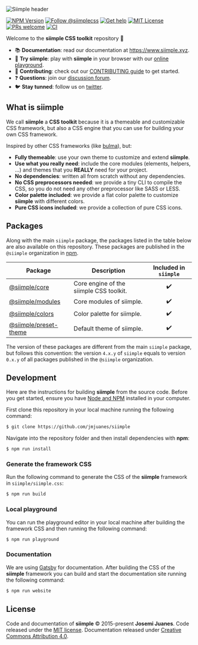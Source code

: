 ![Siimple header](./header.svg)

[![NPM Version](https://badgen.net/npm/v/siimple)](https://npmjs.com/package/siimple)
[![Follow @siimplecss](https://badgen.net/badge/Twitter/siimplecss/blue)](https://twitter.com/siimplecss)
[![Get help](https://badgen.net/badge/Discussions/Join%20us/cyan)](https://github.com/jmjuanes/siimple/discussions)
[![MIT License](https://badgen.net/github/license/jmjuanes/siimple)](https://github.com/jmjuanes/siimple)
[![PRs welcome](https://badgen.net/badge/PR/Welcome/green)](https://github.com/jmjuanes/siimple)
[![CI](https://github.com/jmjuanes/siimple/actions/workflows/ci.yml/badge.svg)](https://github.com/jmjuanes/siimple/actions/workflows/ci.yml)

Welcome to the **siimple CSS toolkit** repository :tada: 

- :books: **Documentation**: read our documentation at https://www.siimple.xyz.
- :pencil: **Try siimple**: play with **siimple** in your browser with our [online playground](https://playground.siimple.xyz).
- :pray: **Contributing**: check out our [CONTRIBUTING guide](/CONTRIBUTING.md) to get started.
- :question: **Questions**: join our [discussion forum](https://github.com/jmjuanes/siimple/discussions).
- :bird: **Stay tunned**: follow us on [twitter](https://twitter.com/siimplecss).


## What is siimple

We call **siimple** a **CSS toolkit** because it is a themeable and customizable CSS framework, but also a CSS engine that you can use for building your own CSS framework.

Inspired by other CSS frameworks (like [bulma](https://bulma.io)), but:

- **Fully themeable**: use your own theme to customize and extend **siimple**. 
- **Use what you really need**: include the core modules (elements, helpers, ...) and themes that you **REALLY** need for your project.
- **No dependencies**: written all from scratch without any dependencies.
- **No CSS preprocessors needed**: we provide a tiny CLI to compile the CSS, so you do not need any other preprocessor like SASS or LESS.
- **Color palette included**: we provide a flat color palette to customize **siimple** with different colors.
- **Pure CSS icons included**: we provide a collection of pure CSS icons.

## Packages

Along with the main `siimple` package, the packages listed in the table below are also available on this repository. These packages are published in the `@siimple` organization in [npm](https://npmjs.com).

| Package | Description | Included in `siimple` |
|---------|-------------|:---------------------:|
| [@siimple/core](https://github.com/jmjuanes/siimple/tree/main/packages/core/) | Core engine of the siimple CSS toolkit. | :heavy_check_mark: |
| [@siimple/modules](https://github.com/jmjuanes/siimple/tree/main/packages/modules/) | Core modules of siimple. | :heavy_check_mark: |
| [@siimple/colors](https://github.com/jmjuanes/siimple/tree/main/packages/colors/) | Color palette for siimple. | :heavy_check_mark: |
| [@siimple/preset-theme](https://github.com/jmjuanes/siimple/tree/main/packages/preset-theme/) | Default theme of siimple. | :heavy_check_mark: |

The version of these packages are different from the main `siimple` package, but follows this convention: the version `4.x.y` of `siimple` equals to version `0.x.y` of all packages published in the `@siimple` organization.


## Development

Here are the instructions for building **siimple** from the source code. Before you get started, ensure you have [Node and NPM](https://nodejs.org/en/download/) installed in your computer.

First clone this repository in your local machine running the following command:

```bash
$ git clone https://github.com/jmjuanes/siimple
```

Navigate into the repository folder and then install dependencies with **npm**:

```bash
$ npm run install
```

### Generate the framework CSS

Run the following command to generate the CSS of the **siimple** framework in `siimple/siimple.css`:

```bash
$ npm run build
```

### Local playground

You can run the playground editor in your local machine after building the framework CSS and then running the following command: 

```bash
$ npm run playground
```

### Documentation

We are using [Gatsby](https://www.gatsbyjs.com/) for documentation. After building the CSS of the **siimple** framework you can build and start the documentation site running the following command:

```bash
$ npm run website
```

## License

Code and documentation of **siimple** &copy; 2015-present **Josemi Juanes**. Code released under the [MIT license](./LICENSE). Documentation released under [Creative Commons Attribution 4.0](https://creativecommons.org/licenses/by/4.0/).
